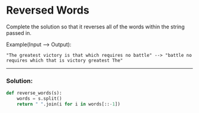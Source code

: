 # Reversed Words

Complete the solution so that it reverses all of the words within the string passed in.

Example(Input --> Output):

```
"The greatest victory is that which requires no battle" --> "battle no requires which that is victory greatest The"
```

---

### Solution:

```python
def reverse_words(s):
    words = s.split()
    return " ".join(i for i in words[::-1])
```
